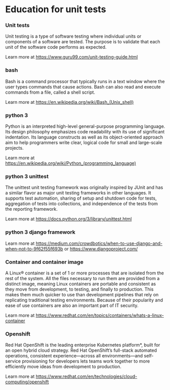 # Education for unit tests

### Unit tests

Unit testing is a type of software testing where individual units or components of a software are tested. The purpose is to validate that each unit of the software code performs as expected. 

Learn more at https://www.guru99.com/unit-testing-guide.html

### bash

Bash is a command processor that typically runs in a text window where the user types commands that cause actions. Bash can also read and execute commands from a file, called a shell script.

Learn more at https://en.wikipedia.org/wiki/Bash_(Unix_shell)

### python 3

Python is an interpreted high-level general-purpose programming language. Its design philosophy emphasizes code readability with its use of significant indentation. Its language constructs as well as its object-oriented approach aim to help programmers write clear, logical code for small and large-scale projects.

Learn more at https://en.wikipedia.org/wiki/Python_(programming_language)

### python 3 unittest

The unittest unit testing framework was originally inspired by JUnit and has a similar flavor as major unit testing frameworks in other languages. It supports test automation, sharing of setup and shutdown code for tests, aggregation of tests into collections, and independence of the tests from the reporting framework.

Learn more at https://docs.python.org/3/library/unittest.html

### python 3 django framework

Learn more at https://medium.com/crowdbotics/when-to-use-django-and-when-not-to-9f62f55f693b or https://www.djangoproject.com/

### Container and container image

A Linux® container is a set of 1 or more processes that are isolated from the rest of the system. All the files necessary to run them are provided from a distinct image, meaning Linux containers are portable and consistent as they move from development, to testing, and finally to production. This makes them much quicker to use than development pipelines that rely on replicating traditional testing environments. Because of their popularity and ease of use containers are also an important part of IT security.

Learn more at https://www.redhat.com/en/topics/containers/whats-a-linux-container

### Openshift 

Red Hat OpenShift is the leading enterprise Kubernetes platform*, built for an open hybrid cloud strategy. Red Hat OpenShift’s full-stack automated operations, consistent experience—across all environments—and self-service provisioning for developers lets teams work together to more efficiently move ideas from development to production.

Learn more at https://www.redhat.com/en/technologies/cloud-computing/openshift
